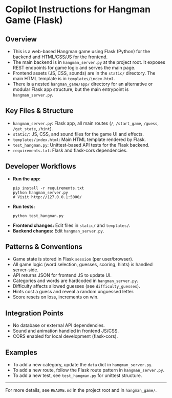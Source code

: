 # Copilot Instructions for Hangman Game (Flask)

## Overview
- This is a web-based Hangman game using Flask (Python) for the backend and HTML/CSS/JS for the frontend.
- The main backend is in `hangman_server.py` at the project root. It exposes REST endpoints for game logic and serves the main page.
- Frontend assets (JS, CSS, sounds) are in the `static/` directory. The main HTML template is in `templates/index.html`.
- There is a nested `hangman_game/app/` directory for an alternative or modular Flask app structure, but the main entrypoint is `hangman_server.py`.

## Key Files & Structure
- `hangman_server.py`: Flask app, all main routes (`/`, `/start_game`, `/guess`, `/get_state`, `/hint`).
- `static/`: JS, CSS, and sound files for the game UI and effects.
- `templates/index.html`: Main HTML template rendered by Flask.
- `test_hangman.py`: Unittest-based API tests for the Flask backend.
- `requirements.txt`: Flask and flask-cors dependencies.

## Developer Workflows
- **Run the app:**
  ```
  pip install -r requirements.txt
  python hangman_server.py
  # Visit http://127.0.0.1:5000/
  ```
- **Run tests:**
  ```
  python test_hangman.py
  ```
- **Frontend changes:** Edit files in `static/` and `templates/`.
- **Backend changes:** Edit `hangman_server.py`.

## Patterns & Conventions
- Game state is stored in Flask `session` (per user/browser).
- All game logic (word selection, guesses, scoring, hints) is handled server-side.
- API returns JSON for frontend JS to update UI.
- Categories and words are hardcoded in `hangman_server.py`.
- Difficulty affects allowed guesses (see `difficulty_guesses`).
- Hints cost a guess and reveal a random unguessed letter.
- Score resets on loss, increments on win.

## Integration Points
- No database or external API dependencies.
- Sound and animation handled in frontend JS/CSS.
- CORS enabled for local development (flask-cors).

## Examples
- To add a new category, update the `data` dict in `hangman_server.py`.
- To add a new route, follow the Flask route pattern in `hangman_server.py`.
- To add a new test, see `test_hangman.py` for unittest structure.

---
For more details, see `README.md` in the project root and in `hangman_game/`.